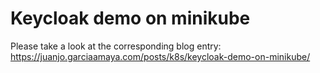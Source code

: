 # Keycloak demo on minikube
Please take a look at the corresponding blog entry: https://juanjo.garciaamaya.com/posts/k8s/keycloak-demo-on-minikube/